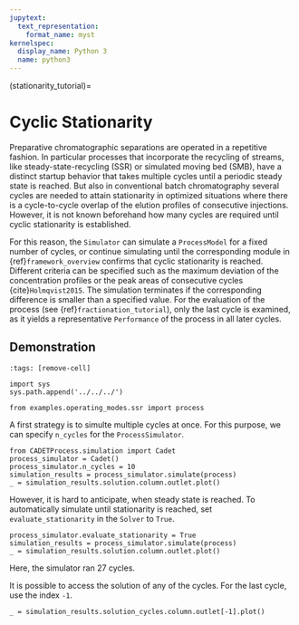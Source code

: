 ```yaml
---
jupytext:
  text_representation:
    format_name: myst
kernelspec:
  display_name: Python 3
  name: python3
---
```


(stationarity_tutorial)=
# Cyclic Stationarity
Preparative chromatographic separations are operated in a repetitive fashion.
In particular processes that incorporate the recycling of streams, like steady-state-recycling (SSR) or simulated moving bed (SMB), have a distinct startup behavior that takes multiple cycles until a periodic steady state is reached.
But also in conventional batch chromatography several cycles are needed to attain stationarity in optimized situations where there is a cycle-to-cycle overlap of the elution profiles of consecutive injections.
However, it is not known beforehand how many cycles are required until cyclic stationarity is established.

For this reason, the `Simulator` can simulate a `ProcessModel` for a fixed number of cycles, or continue simulating until the corresponding module in {ref}`framework_overview` confirms that cyclic stationarity is reached.
Different criteria can be specified such as the maximum deviation of the concentration profiles or the peak areas of consecutive cycles {cite}`Holmqvist2015`.
The simulation terminates if the corresponding difference is smaller than a specified value.
For the evaluation of the process (see {ref}`fractionation_tutorial`), only the last cycle is examined, as it yields a representative `Performance` of the process in all later cycles.

## Demonstration
<!-- To demonstrate this, a SSR process is considered (see {ref}`ssr`.) -->
```{code-cell} ipython3
:tags: [remove-cell]

import sys
sys.path.append('../../../')

from examples.operating_modes.ssr import process
```

A first strategy is to simulte multiple cycles at once.
For this purpose, we can specify `n_cycles` for the `ProcessSimulator`.

```{code-cell} ipython3
from CADETProcess.simulation import Cadet
process_simulator = Cadet()
process_simulator.n_cycles = 10
simulation_results = process_simulator.simulate(process)
_ = simulation_results.solution.column.outlet.plot()
```
However, it is hard to anticipate, when steady state is reached.
To automatically simulate until stationarity is reached, set `evaluate_stationarity` in the `Solver` to `True`.

```{code-cell} ipython3
process_simulator.evaluate_stationarity = True
simulation_results = process_simulator.simulate(process)
_ = simulation_results.solution.column.outlet.plot()
```
Here, the simulator ran 27 cycles.

It is possible to access the solution of any of the cycles.
For the last cycle, use the index `-1`.

```{code-cell} ipython3
_ = simulation_results.solution_cycles.column.outlet[-1].plot()
```

